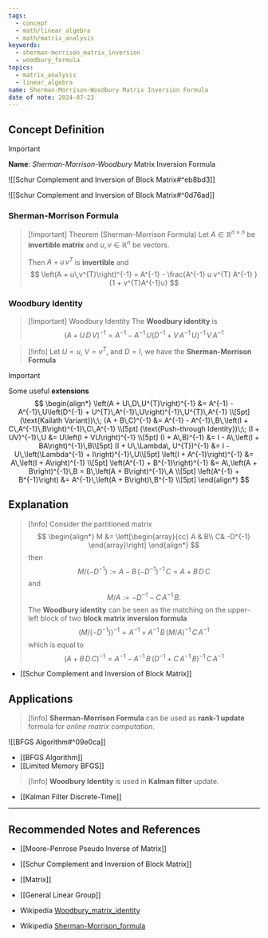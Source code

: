 ```yaml
---
tags:
  - concept
  - math/linear_algebra
  - math/matrix_analysis
keywords:
  - sherman-morrison_matrix_inversion
  - woodbury_formula
topics:
  - matrix_analysis
  - linear_algebra
name: Sherman-Morrison-Woodbury Matrix Inversion Formula
date of note: 2024-07-23
---
```


## Concept Definition

>[!important]
>**Name**: *Sherman-Morrison-Woodbury* Matrix Inversion Formula

![[Schur Complement and Inversion of Block Matrix#^eb8bd3]]

![[Schur Complement and Inversion of Block Matrix#^0d76ad]]


### Sherman-Morrison Formula

>[!important] Theorem (Sherman-Morrison Formula)
>Let $A\in \mathbb{R}^{n\times n}$ be **invertible matrix** and $u, v\in \mathbb{R}^{n}$ be vectors. 
>
>Then $A + u\,v^{T}$ is **invertible** and 
>$$
>\left(A + u\,v^{T}\right)^{-1} = A^{-1} - \frac{A^{-1} u v^{T} A^{-1} }{1 + v^{T}A^{-1}u}
>$$

### Woodbury Identity

>[!important] Woodbury Identity
>The **Woodbury identity** is 
>$$
>\left(A + U\,D\,V\right)^{-1} = A^{-1} - A^{-1}\,U\left(D^{-1} + V\,A^{-1}\,U\right)^{-1}\,V\,A^{-1}
>$$


>[!info]
>Let $U=u$, $V=v^{T}$, and $D= I$, we have the **Sherman-Morrison Formula**


>[!important]
>Some useful **extensions**
>$$
>\begin{align*}
>\left(A + U\,D\,U^{T}\right)^{-1} &= A^{-1} - A^{-1}\,U\left(D^{-1} + U^{T}\,A^{-1}\,U\right)^{-1}\,U^{T}\,A^{-1} \\[5pt]
>(\text{Kailath Variant})\;\; (A + B\,C)^{-1} &= A^{-1} - A^{-1}\,B\,\left(I + C\,A^{-1}\,B\right)^{-1}\,C\,A^{-1} \\[5pt]
>(\text{Push-through Identity})\;\; (I + UV)^{-1}\,U &= U\left(I + VU\right)^{-1} \\[5pt]
> (I + A\,B)^{-1} &= I - A\,\left(I + BA\right)^{-1}\,B\\[5pt]
> (I + U\,\Lambda\, U^{T})^{-1} &= I - U\,\left(\Lambda^{-1} + I\right)^{-1}\,U\\[5pt]
> \left(I + A^{-1}\right)^{-1} &= A\,\left(I + A\right)^{-1} \\[5pt]
> \left(A^{-1} + B^{-1}\right)^{-1} &= A\,\left(A + B\right)^{-1}\,B = B\,\left(A + B\right)^{-1}\,A \\[5pt]
> \left(A^{-1} + B^{-1}\right) &= A^{-1}\,\left(A + B\right)\,B^{-1}  \\[5pt]
>\end{align*}
>$$


## Explanation

>[!info]
>Consider the partitioned matrix
>$$
>\begin{align*}
> M &= \left[\begin{array}{cc}
> A & B\\
> C& -D^{-1}
>\end{array}\right] 
>\end{align*}
>$$
>then 
>$$
>M / (-D^{-1}) := A - B\,\left(-D^{-1}\right)^{-1}\,C = A + B\,D\,C
>$$
>and
>$$
>M / A := -D^{-1} - C\,A^{-1}\,B.
>$$
>The **Woodbury identity** can be seen as the matching on the upper-left block of two **block matrix inversion formula**
>$$
>\left(M / (-D^{-1})\right)^{-1} = A^{-1} + A^{-1}\,B\,\left(M / A\right)^{-1}\,C\,A^{-1}
>$$
>which is equal to
>$$
>\left(A + B\,D\,C\right)^{-1} = A^{-1} - A^{-1}\,B\,\left(D^{-1} + C\,A^{-1}\,B\right)^{-1}\,C\,A^{-1}
>$$

- [[Schur Complement and Inversion of Block Matrix]]

## Applications


>[!info]
>**Sherman-Morrison Formula** can be used as **rank-1 update** formula for *online matrix computation*. 

![[BFGS Algorithm#^09e0ca]]

- [[BFGS Algorithm]]
- [[Limited Memory BFGS]]



>[!info]
>**Woodbury Identity** is used in **Kalman filter** update.

- [[Kalman Filter Discrete-Time]]


-----------
##  Recommended Notes and References

- [[Moore–Penrose Pseudo Inverse of Matrix]]
- [[Schur Complement and Inversion of Block Matrix]]
- [[Matrix]]
- [[General Linear Group]]

- Wikipedia [Woodbury_matrix_identity](https://en.wikipedia.org/wiki/Woodbury_matrix_identity)
- Wikipedia [Sherman-Morrison_formula](https://en.wikipedia.org/wiki/Sherman%E2%80%93Morrison_formula)